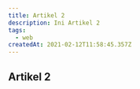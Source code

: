```yaml
---
title: Artikel 2
description: Ini Artikel 2
tags:
  - web
createdAt: 2021-02-12T11:58:45.357Z
---
```

## Artikel 2